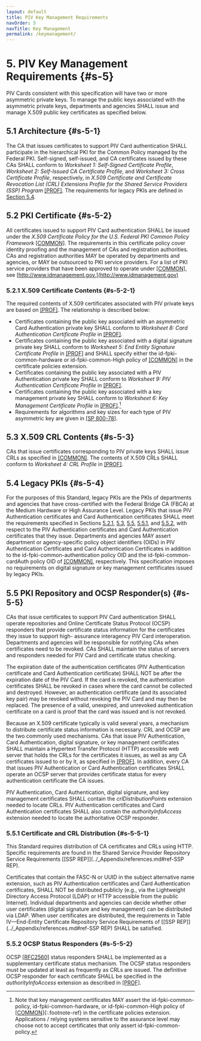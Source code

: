 ```yaml
---
layout: default
title: PIV Key Management Requirements
navOrder: 5
navTitle: Key Management
permalink: /keymanagement/
---
```


# 5. PIV Key Management Requirements {#s-5}

PIV Cards consistent with this specification will have two or more asymmetric private keys. To manage
the public keys associated with the asymmetric private keys, departments and agencies SHALL issue and
manage X.509 public key certificates as specified below.

## 5.1 Architecture {#s-5-1}

The CA that issues certificates to support PIV Card authentication SHALL participate in the hierarchical PKI
for the Common Policy managed by the Federal PKI. Self-signed, self-issued, and CA certificates issued
by these CAs SHALL conform to *Worksheet 1: Self-Signed Certificate Profile*, *Worksheet 2: Self-Issued CA
Certificate Profile*, and *Worksheet 3: Cross Certificate Profile*, respectively, in *X.509 Certificate and
Certificate Revocation List (CRL) Extensions Profile for the Shared Service Providers (SSP) Program*
[[PROF]](../_Appendix/references.md#ref-PROF). The requirements for legacy PKIs are defined in [Section 5.4](keymanagement.md#s-5-4).

## 5.2 PKI Certificate {#s-5-2}

All certificates issued to support PIV Card authentication SHALL be issued under the *X.509 Certificate
Policy for the U.S. Federal PKI Common Policy Framework* [[COMMON]](../_Appendix/references.md#ref-COMMON). The requirements in this
certificate policy cover identity proofing and the management of CAs and registration authorities. CAs
and registration authorities MAY be operated by departments and agencies, or MAY be outsourced to PKI
service providers. For a list of PKI service providers that have been approved to operate under
[[COMMON]](../_Appendix/references.md#ref-COMMON), see [http://www.idmanagement.gov.](http://www.idmanagement.gov)

### 5.2.1 X.509 Certificate Contents {#s-5-2-1}

The required contents of X.509 certificates associated with PIV private keys are based on [[PROF]](../_Appendix/references.md#ref-PROF). The
relationship is described below:

- Certificates containing the public key associated with an asymmetric Card Authentication private key
    SHALL conform to *Worksheet 8: Card Authentication Certificate Profile* in [[PROF]](../_Appendix/references.md#ref-PROF).
- Certificates containing the public key associated with a digital signature private key SHALL conform to
    *Worksheet 5: End Entity Signature Certificate Profile* in [[PROF]](../_Appendix/references.md#ref-PROF) and SHALL specify either the id-fpki-common-hardware or id-fpki-common-High policy of [[COMMON]](../_Appendix/references.md#ref-COMMON) in the certificate policies
    extension.
- Certificates containing the public key associated with a PIV Authentication private key SHALL conform
    to *Worksheet 9: PIV Authentication Certificate Profile* in [[PROF]](../_Appendix/references.md#ref-PROF).
- Certificates containing the public key associated with a key management private key SHALL conform to
    *Worksheet 6: Key Management Certificate Profile* in [[PROF]](../_Appendix/references.md#ref-PROF).[^keypolicy]
- Requirements for algorithms and key sizes for each type of PIV asymmetric key are given in
    [[SP 800-78]](../_Appendix/references.md#ref-SP-800-78).

[^keypolicy]: Note that key management certificates MAY assert the id-fpki-common-policy, id-fpki-common-hardware, or id-fpki-common-High policy of [[COMMON]](../references/#ref-COMMON){:.footnote-ref} in the certificate policies extension. Applications / relying systems sensitive to the assurance level may choose not to accept certificates that only assert id-fpki-common-policy.


## 5.3 X.509 CRL Contents {#s-5-3}

CAs that issue certificates corresponding to PIV private keys SHALL issue CRLs as specified in
[[COMMON]](../_Appendix/references.md#ref-COMMON). The contents of X.509 CRLs SHALL conform to *Worksheet 4: CRL Profile* in [[PROF]](../_Appendix/references.md#ref-PROF).

## 5.4 Legacy PKIs {#s-5-4}

For the purposes of this Standard, legacy PKIs are the PKIs of departments and agencies that have cross-certified with the Federal Bridge CA (FBCA) at the Medium Hardware or High Assurance Level. Legacy
PKIs that issue PIV Authentication certificates and Card Authentication certificates SHALL meet the
requirements specified in Sections [5.2.1](keymanagement.md#s-5-2-1), [5.3](keymanagement.md#s-5-3), [5.5](keymanagement.md#s-5-5), [5.5.1](keymanagement.md#s-5-5-1), and [5.5.2](keymanagement.md#s-5-5-2), with respect to the PIV Authentication
certificates and Card Authentication certificates that they issue. Departments and agencies MAY assert
department or agency-specific policy object identifiers (OIDs) in PIV Authentication Certificates and
Card Authentication Certificates in addition to the id-fpki-common-authentication policy OID and the id-fpki-common-cardAuth policy OID of [[COMMON]](../_Appendix/references.md#ref-COMMON), respectively. This specification imposes no
requirements on digital signature or key management certificates issued by legacy PKIs.

## 5.5 PKI Repository and OCSP Responder(s) {#s-5-5}

CAs that issue certificates to support PIV Card authentication SHALL operate repositories and Online
Certificate Status Protocol (OCSP) responders that provide certificate status information for the
certificates they issue to support high- assurance interagency PIV Card interoperation. Departments and
agencies will be responsible for notifying CAs when certificates need to be revoked. CAs SHALL maintain
the status of servers and responders needed for PIV Card and certificate status checking.

The expiration date of the authentication certificates (PIV Authentication certificate and Card
Authentication certificate) SHALL NOT be after the expiration date of the PIV Card. If the card is revoked,
the authentication certificates SHALL be revoked in cases where the card cannot be collected and destroyed.
However, an authentication certificate (and its associated key pair) may be revoked without revoking the
PIV Card and may then be replaced. The presence of a valid, unexpired, and unrevoked authentication
certificate on a card is proof that the card was issued and is not revoked.

Because an X.509 certificate typically is valid several years, a mechanism to distribute certificate status
information is necessary. CRL and OCSP are the two commonly used mechanisms. CAs that issue PIV
Authentication, Card Authentication, digital signature, or key management certificates SHALL maintain a
Hypertext Transfer Protocol (HTTP) accessible web server that holds the CRLs for the certificates it
issues, as well as any CA certificates issued to or by it, as specified in [[PROF]](../_Appendix/references.md#ref-PROF). In addition, every CA that
issues PIV Authentication or Card Authentication certificates SHALL operate an OCSP server that provides
certificate status for every authentication certificate the CA issues.

PIV Authentication, Card Authentication, digital signature, and key management certificates SHALL contain
the *crlDistributionPoints* extension needed to locate CRLs. PIV Authentication certificates and Card
Authentication certificates SHALL also contain the *authorityInfoAccess* extension needed to locate the
authoritative OCSP responder.

### 5.5.1 Certificate and CRL Distribution {#s-5-5-1}

This Standard requires distribution of CA certificates and CRLs using HTTP. Specific requirements are
found in the Shared Service Provider Repository Service Requirements [[SSP REP]](../_Appendix/references.md#ref-SSP REP).


Certificates that contain the FASC-N or UUID in the subject alternative name extension, such as PIV
Authentication certificates and Card Authentication certificates, SHALL NOT be distributed publicly (e.g., via
the Lightweight Directory Access Protocol (LDAP) or HTTP accessible from the public Internet).
Individual departments and agencies can decide whether other user certificates (digital signature and key
management) can be distributed via LDAP. When user certificates are distributed, the requirements in
Table IV—End-Entity Certificate Repository Service Requirements of [[SSP REP]](../_Appendix/references.md#ref-SSP REP) SHALL be satisfied.

### 5.5.2 OCSP Status Responders {#s-5-5-2}

OCSP [[RFC2560]](../_Appendix/references.md#ref-RFC2560) status responders SHALL be implemented as a supplementary certificate status
mechanism. The OCSP status responders must be updated at least as frequently as CRLs are issued. The
definitive OCSP responder for each certificate SHALL be specified in the *authorityInfoAccess* extension as
described in [[PROF]](../_Appendix/references.md#ref-PROF).


